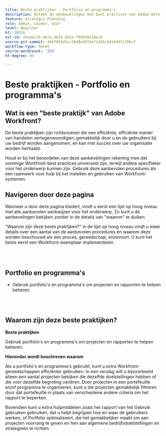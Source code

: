 ```yaml
---
title: Beste praktijken - Portfolio en programma's
description: Ontdek de aanbevelingen met best practices van Adobe Workfront-experts over het instellen, beheren en gebruiken van portfolio's en programma's.
feature: Strategic Planning
role: Admin, Leader, User
level: Beginner
kt: 10916
exl-id: a5aabc2b-4b7a-4bf4-882e-f9d939130ec0
source-git-commit: 444f059d3cc26d8e3074a7145bc5419407c786cf
workflow-type: tm+mt
source-wordcount: '325'
ht-degree: 0%

---
```


# Beste praktijken - Portfolio en programma&#39;s

## Wat is een &quot;beste praktijk&quot; van Adobe Workfront?

De beste praktijken zijn richtsnoeren die een efficiënte, efficiënte manier van handelen vertegenwoordigen; gemakkelijk door u en de gebruikers bij uw bedrijf worden aangenomen; en kan met succes over uw organisatie worden herhaald.

Houd er bij het beoordelen van deze aanbevelingen rekening mee dat sommige Workfront-best practices universeel zijn, terwijl andere specifieker voor het onderwerp kunnen zijn. Gebruik deze aanbevolen procedures als een raamwerk voor hulp bij het instellen en gebruiken van Workfront-systemen.

## Navigeren door deze pagina

Wanneer u door deze pagina bladert, vindt u eerst een lijst op hoog niveau met alle aanbevolen werkwijzen voor het onderwerp. Zo kunt u de aanbevelingen bekijken zonder in de details van &quot;waarom&quot; te duiken.

&quot;Waarom zijn deze beste praktijken?&quot; in de lijst op hoog niveau vindt u meer details over een aantal van de aanbevolen procedures en waarom deze worden beschouwd als een proces, gereedschap, enzovoort. U kunt het beste eerst een Workfront-exemplaar implementeren.

</br>
</br>

## Portfolio en programma&#39;s

* Gebruik portfolio&#39;s en programma&#39;s om projecten en rapporten te helpen beheren.

</br>
</br>

## Waarom zijn deze beste praktijken?

**Beste praktijken**

Gebruik portfolio&#39;s en programma&#39;s om projecten en rapporten te helpen beheren.

**Hieronder wordt beschreven waarom**

Als u portfolio&#39;s en programma&#39;s gebruikt, kunt u extra Workfront-gereedschappen efficiënter gebruiken. In een verslag wilt u bijvoorbeeld alleen een aantal projecten bekijken die dezelfde doelstellingen hebben of die voor dezelfde begroting variëren. Door projecten in een portefeuille en/of programma te organiseren, kunt u die projecten gemakkelijk filtreren door dat portefeuille in plaats van verscheidene andere criteria om het rapport te beperken.

Bovendien kunt u extra hulpmiddelen zoals het rapport van het Gebruik gebruiken gebruiken, dat u helpt begrijpen hoe en waar de gebruikers werken, of Portfolio optimaliseert, die het gemakkelijker maakt om aan projecten voorrang te geven en hen aan algemene bedrijfsdoelstellingen en strategieën te richten.
